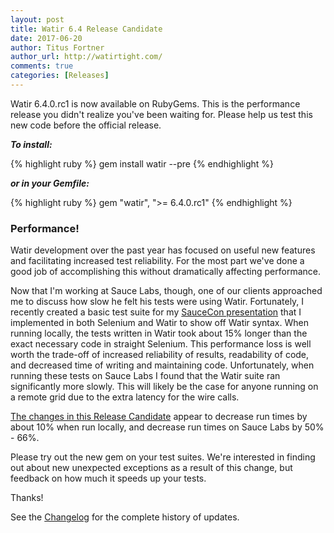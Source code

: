 ```yaml
---
layout: post
title: Watir 6.4 Release Candidate
date: 2017-06-20
author: Titus Fortner
author_url: http://watirtight.com/
comments: true
categories: [Releases]
---
```


Watir 6.4.0.rc1 is now available on RubyGems. This is the performance
release you didn't realize you've been waiting for. Please help us test this 
new code before the official release.
<!--more-->

***To install:***

{% highlight ruby %}
gem install watir --pre
{% endhighlight %}

***or in your Gemfile:*** 

{% highlight ruby %}
gem "watir", ">= 6.4.0.rc1"
{% endhighlight %}
<br/>

### Performance!

Watir development over the past year has focused on useful new features and facilitating
increased test reliability. For the most part we've done a good job of accomplishing this
 without dramatically affecting performance. 

Now that I'm working at Sauce Labs, though, one of our clients approached me to discuss 
how slow he felt his tests were using Watir. 
Fortunately, I recently created a basic test suite for my 
[SauceCon presentation](https://youtu.be/e-ifT-P4oag?t=1s) that I implemented in both Selenium
and Watir to show off Watir syntax. When running locally, 
the tests written in Watir took about 15% longer than
 the exact necessary code in straight Selenium. This performance loss is well worth 
 the trade-off of increased reliability of results, readability of code, and 
 decreased time of writing and maintaining code.
 Unfortunately, when running these tests on Sauce Labs I found that the Watir
 suite ran significantly more slowly. This will likely be the case for anyone running on 
 a remote grid due to the extra latency for the wire calls.

[The changes in this Release Candidate]((https://github.com/watir/watir/pull/568/files)) 
appear to decrease run times by about 10% when run locally, and decrease run times
on Sauce Labs by 50% - 66%. 

Please try out the new gem on your test suites. We're interested in finding out about new
unexpected exceptions as a result of this change, but feedback on how much it speeds up your tests.

Thanks!

See the [Changelog](https://github.com/watir/watir/blob/master/CHANGES.md) 
for the complete history of updates.

